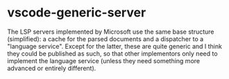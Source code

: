 # vscode-generic-server

The LSP servers implemented by Microsoft use the same base structure (simplified): a cache for the parsed documents and a dispatcher to a "language service". Except for the latter, these are quite generic and I think they could be published as such, so that other implementors only need to implement the language service (unless they need something more advanced or entirely different).
